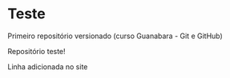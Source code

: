 # Teste
 Primeiro repositório versionado (curso Guanabara - Git e GitHub)

 Repositório teste!

Linha adicionada no site
